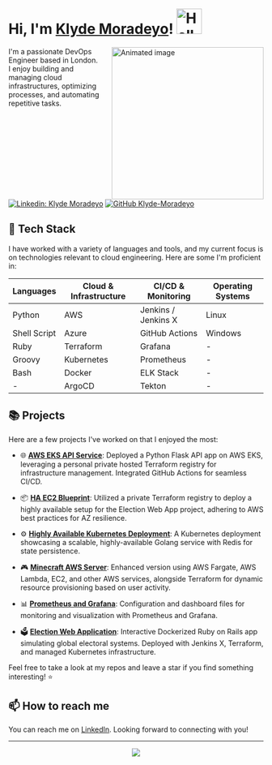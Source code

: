 # Hi, I'm [Klyde Moradeyo](https://klyde-moradeyo.com/)! <img src="https://media.giphy.com/media/mGcNjsfWAjY5AEZNw6/giphy.gif" width="50" alt="Hello!">

<img align='right' src="https://media0.giphy.com/media/v1.Y2lkPTc5MGI3NjExMGJjZjJlYWUzNmEwM2EyNzhlMDc0MTc3YzUzNDVlZTRjZGRmOTZjMCZlcD12MV9pbnRlcm5hbF9naWZzX2dpZklkJmN0PWc/2IudUHdI075HL02Pkk/giphy.gif" width="300" style="padding-left: 20px" alt="Animated image">

I'm a passionate DevOps Engineer based in London. I enjoy building and managing cloud infrastructures, optimizing processes, and automating repetitive tasks.

[![Linkedin: Klyde Moradeyo](https://img.shields.io/badge/-Klyde%20Moradeyo-blue?style=flat-square&logo=Linkedin&logoColor=white&link=https://www.linkedin.com/in/klyde-moradeyo-349847197/)](https://www.linkedin.com/in/klyde-moradeyo-349847197/)
[![GitHub Klyde-Moradeyo](https://img.shields.io/github/followers/Klyde-Moradeyo?label=follow&style=social)](https://github.com/Klyde-Moradeyo)

## 🧰 Tech Stack

I have worked with a variety of languages and tools, and my current focus is on technologies relevant to cloud engineering. Here are some I'm proficient in:

| Languages    | Cloud & Infrastructure | CI/CD & Monitoring  | Operating Systems |
|--------------|------------------------|---------------------|-------------------|
| Python       | AWS                    | Jenkins / Jenkins X | Linux             |
| Shell Script | Azure                  | GitHub Actions      | Windows           |
| Ruby         | Terraform              | Grafana             | -                 |
| Groovy       | Kubernetes             | Prometheus          | -                 |
| Bash         | Docker                 | ELK Stack           | -                 |
| -            | ArgoCD                 | Tekton              | -                 |


## 📚 Projects

Here are a few projects I've worked on that I enjoyed the most:

- 🌐 [**AWS EKS API Service**](https://github.com/Klyde-Moradeyo/aws-eks-flask-api-app.git): Deployed a Python Flask API app on AWS EKS, leveraging a personal private hosted Terraform registry for infrastructure management. Integrated GitHub Actions for seamless CI/CD.

- 📦 [**HA EC2 Blueprint**](https://github.com/Klyde-Moradeyo/ha-ec2-tf-blueprint.git): Utilized a private Terraform registry to deploy a highly available setup for the Election Web App project, adhering to AWS best practices for AZ resilience.

- ⚙️ [**Highly Available Kubernetes Deployment**](https://github.com/Klyde-Moradeyo/k8-go-redis-service): A Kubernetes deployment showcasing a scalable, highly-available Golang service with Redis for state persistence. 

- 🎮 [**Minecraft AWS Server**](https://github.com/Klyde-Moradeyo/minecraft-AWS-server): Enhanced version using AWS Fargate, AWS Lambda, EC2, and other AWS services, alongside Terraform for dynamic resource provisioning based on user activity.

- 📊 [**Prometheus and Grafana**](https://github.com/Klyde-Moradeyo/grafana-prometheus-public): Configuration and dashboard files for monitoring and visualization with Prometheus and Grafana.

- 🗳 [**Election Web Application**](https://github.com/Klyde-Moradeyo/election-web-app): Interactive Dockerized Ruby on Rails app simulating global electoral systems. Deployed with Jenkins X, Terraform, and managed Kubernetes infrastructure.

Feel free to take a look at my repos and leave a star if you find something interesting! :star:

## 📫 How to reach me

You can reach me on [LinkedIn](https://www.linkedin.com/in/klyde-moradeyo/). Looking forward to connecting with you!

---

<!-- <a href="">
  <img align="center" src="https://github-readme-stats.vercel.app/api/top-langs/?username=Klyde-Moradeyo">
</a> -->
<p align="center">
  <img src="https://github-readme-streak-stats.herokuapp.com/?user=Klyde-Moradeyo">
</p>
<!-- <a href="">
  <img align="center" src=https://github-readme-stats.vercel.app/api?username=Klyde-Moradeyo&count_private=true>
</a>
 -->
